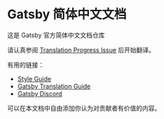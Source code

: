 
# Gatsby 简体中文文档

这是 Gatsby 官方简体中文文档仓库

请认真参阅 [Translation Progress Issue](https://github.com/gatsbyjs/gatsby-zh-Hans/issues/1) 后开始翻译。

有用的链接：

- [Style Guide](/style-guide.md)
- [Gatsby Translation Guide](https://www.gatsbyjs.org/contributing/gatsby-docs-translation-guide/)
- [Gatsby Discord](https://gatsby.dev/discord)

可以在本文档中自由添加你认为对贡献者有价值的内容。



